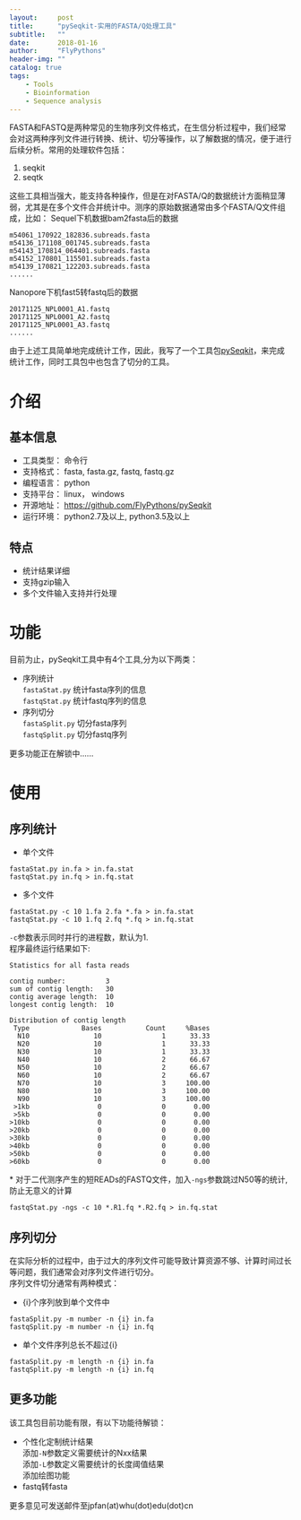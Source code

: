 ```yaml
---
layout:     post
title:      "pySeqkit-实用的FASTA/Q处理工具"
subtitle:   ""
date:       2018-01-16
author:     "FlyPythons"
header-img: ""
catalog: true
tags:
    - Tools
    - Bioinformation
    - Sequence analysis
---
```

FASTA和FASTQ是两种常见的生物序列文件格式，在生信分析过程中，我们经常会对这两种序列文件进行转换、统计、切分等操作，以了解数据的情况，便于进行后续分析。常用的处理软件包括：  
1. seqkit  
2. seqtk  

这些工具相当强大，能支持各种操作，但是在对FASTA/Q的数据统计方面稍显薄弱，尤其是在多个文件合并统计中。测序的原始数据通常由多个FASTA/Q文件组成，比如：
Sequel下机数据bam2fasta后的数据
```commandline
m54061_170922_182836.subreads.fasta
m54136_171108_001745.subreads.fasta
m54143_170814_064401.subreads.fasta
m54152_170801_115501.subreads.fasta
m54139_170821_122203.subreads.fasta
......
```
Nanopore下机fast5转fastq后的数据
```commandline
20171125_NPL0001_A1.fastq
20171125_NPL0001_A2.fastq
20171125_NPL0001_A3.fastq
......
```
由于上述工具简单地完成统计工作，因此，我写了一个工具包[pySeqkit](https://github.com/FlyPythons/pySeqkit)，来完成统计工作，同时工具包中也包含了切分的工具。  

# 介绍
## 基本信息
* 工具类型： 命令行
* 支持格式： fasta, fasta.gz, fastq, fastq.gz
* 编程语言： python
* 支持平台： linux， windows
* 开源地址： https://github.com/FlyPythons/pySeqkit 
* 运行环境： python2.7及以上, python3.5及以上
  
## 特点
* 统计结果详细
* 支持gzip输入
* 多个文件输入支持并行处理
# 功能
目前为止，pySeqkit工具中有4个工具,分为以下两类：
* 序列统计  
`fastaStat.py` 统计fasta序列的信息  
`fastqStat.py` 统计fastq序列的信息  
* 序列切分  
`fastaSplit.py` 切分fasta序列  
`fastqSplit.py` 切分fastq序列

更多功能正在解锁中......

# 使用
## 序列统计
* 单个文件  
```
fastaStat.py in.fa > in.fa.stat
fastqStat.py in.fq > in.fq.stat
```
* 多个文件
```commandline
fastaStat.py -c 10 1.fa 2.fa *.fa > in.fa.stat
fastqStat.py -c 10 1.fq 2.fq *.fq > in.fq.stat
```
`-c`参数表示同时并行的进程数，默认为1.  
程序最终运行结果如下:

```commandline
Statistics for all fasta reads

contig number:          3
sum of contig length:   30
contig average length:  10
longest contig length:  10

Distribution of contig length
 Type             Bases           Count     %Bases
  N10                10               1      33.33
  N20                10               1      33.33
  N30                10               1      33.33
  N40                10               2      66.67
  N50                10               2      66.67
  N60                10               2      66.67
  N70                10               3     100.00
  N80                10               3     100.00
  N90                10               3     100.00
 >1kb                 0               0       0.00
 >5kb                 0               0       0.00
>10kb                 0               0       0.00
>20kb                 0               0       0.00
>30kb                 0               0       0.00
>40kb                 0               0       0.00
>50kb                 0               0       0.00
>60kb                 0               0       0.00
```
\* 对于二代测序产生的短READs的FASTQ文件，加入`-ngs`参数跳过N50等的统计,防止无意义的计算
```commandline
fastqStat.py -ngs -c 10 *.R1.fq *.R2.fq > in.fq.stat
```
## 序列切分
在实际分析的过程中，由于过大的序列文件可能导致计算资源不够、计算时间过长等问题，我们通常会对序列文件进行切分。  
序列文件切分通常有两种模式：  
* {i}个序列放到单个文件中

```commandline
fastaSplit.py -m number -n {i} in.fa
fastqSplit.py -m number -n {i} in.fq
```
* 单个文件序列总长不超过{i}  
```commandline
fastaSplit.py -m length -n {i} in.fa
fastqSplit.py -m length -n {i} in.fq
```

## 更多功能
该工具包目前功能有限，有以下功能待解锁：
* 个性化定制统计结果  
添加`-N`参数定义需要统计的Nxx结果  
添加`-L`参数定义需要统计的长度阈值结果  
添加绘图功能
* fastq转fasta
 
更多意见可发送邮件至jpfan(at)whu(dot)edu(dot)cn